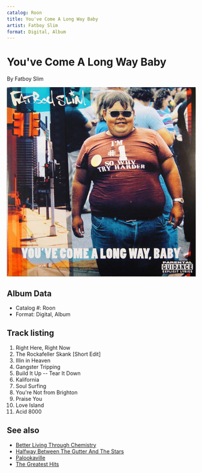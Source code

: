 ```yaml
---
catalog: Roon
title: You've Come A Long Way Baby
artist: Fatboy Slim
format: Digital, Album
---
```


# You've Come A Long Way Baby

By Fatboy Slim

![](../../assets/albumcovers/Fatboy_Slim-Youve_Come_A_Long_Way_Baby.png)

## Album Data

- Catalog #: Roon
- Format: Digital, Album


## Track listing


1. Right Here, Right Now
2. The Rockafeller Skank [Short Edit]
3. Illin in Heaven
4. Gangster Tripping
5. Build It Up -- Tear It Down
6. Kalifornia
7. Soul Surfing
8. You're Not from Brighton
9. Praise You
10. Love Island
11. Acid 8000


## See also

- [Better Living Through Chemistry](Better_Living_Through_Chemistry.md)
- [Halfway Between The Gutter And The Stars](Halfway_Between_The_Gutter_And_The_Stars.md)
- [Palookaville](Palookaville.md)
- [The Greatest Hits](The_Greatest_Hits-_Why_Try_Harder.md)
